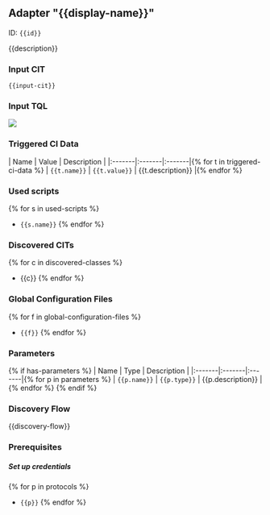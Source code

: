 ## Adapter "{{display-name}}"<a id="{{id}}"></a>

ID: `{{id}}`

{{description}}

### Input CIT

`{{input-cit}}`

### Input TQL

![]({{input-tql.file-path}})

### Triggered CI Data

| Name | Value | Description |
|:-------|:-------|:-------|{% for t in triggered-ci-data %}
| `{{t.name}}` | `{{t.value}}` | {{t.description}} |{% endfor %}

### Used scripts

{% for s in used-scripts %}
  * `{{s.name}}`
{% endfor %}


### Discovered CITs
{% for c in discovered-classes %}
  * {{c}}
{% endfor %}


### Global Configuration Files

{% for f in global-configuration-files %}
  * `{{f}}`
{% endfor %}

### Parameters

{% if has-parameters %}
| Name | Type | Description |
|:-------|:-------|:-------|{% for p in parameters %}
| `{{p.name}}` | `{{p.type}}` | {{p.description}} |{% endfor %}
{% endif %}

### Discovery Flow

{{discovery-flow}}


### Prerequisites

##### Set up credentials

{% for p in protocols %}
  * `{{p}}`
{% endfor %}
